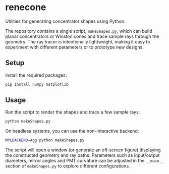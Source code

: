 # renecone

Utilities for generating concentrator shapes using Python.

The repository contains a single script, `makeShapes.py`, which can build
planar concentrators or Winston cones and trace sample rays through the
geometry.  The ray tracer is intentionally lightweight, making it easy to
experiment with different parameters or to prototype new designs.

## Setup

Install the required packages:

```bash
pip install numpy matplotlib
```

## Usage

Run the script to render the shapes and trace a few sample rays:

```bash
python makeShapes.py
```

On headless systems, you can use the non-interactive backend:

```bash
MPLBACKEND=Agg python makeShapes.py
```

The script will open a window (or generate an off‑screen figure) displaying the
constructed geometry and ray paths.  Parameters such as input/output diameters,
mirror angles and PMT curvature can be adjusted in the `__main__` section of
`makeShapes.py` to explore different configurations.
